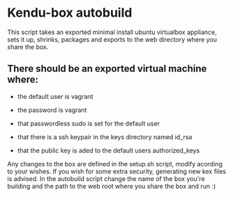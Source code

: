 Kendu-box autobuild
===================

This script takes an exported minimal install ubuntu virtualbox appliance,
sets it up, shrinks, packages and exports to the web directory where you share the box.

There should be an exported virtual machine where:
-----------------------------------------------------------------------------

- the default user is vagrant

- the password is vagrant

- that passwordless sudo is set for the default user

- that there is a ssh keypair in the keys directory named id_rsa

- that the public key is aded to the default users authorized_keys

Any changes to the box are defined in the setup.sh script, modify acording to your wishes.
If you wish for some extra security, generating new kex files is advised.
In the autobuild script change the name of the box you're building
and the path to the web root where you share the box and run :)